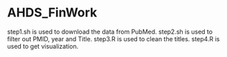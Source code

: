 # AHDS_FinWork
step1.sh is used to download the data from PubMed.
step2.sh is used to filter out PMID, year and Title.
step3.R is used to clean the titles.
step4.R is used to get visualization.
